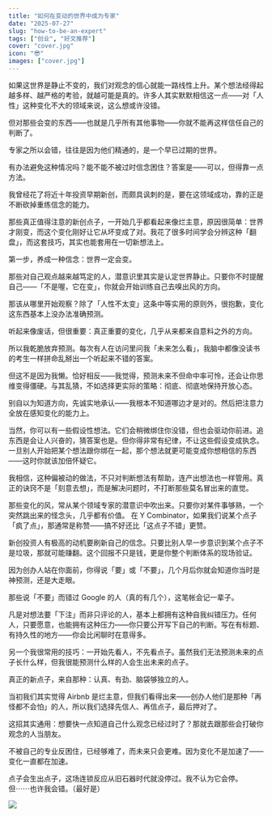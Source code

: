 ```yaml
---
title: "如何在变动的世界中成为专家"
date: "2025-07-27"
slug: "how-to-be-an-expert"
tags: ["创业", "好文推荐"]
cover: "cover.jpg"
icon: "😎"
images: ["cover.jpg"]
---
```

如果这世界是静止不变的，我们对观念的信心就能一路线性上升。某个想法经得起越多样、越严格的考验，就越可能是真的。许多人其实默默相信这一点——对「人性」这种变化不大的领域来说，这么想或许没错。



但对那些会变的东西——也就是几乎所有其他事物——你就不能再这样信任自己的判断了。



专家之所以会错，往往是因为他们精通的，是一个早已过期的世界。



有办法避免这种情况吗？能不能不被过时信念困住？答案是——可以，但得靠一点方法。



我曾经花了将近十年投资早期新创，而颇具讽刺的是，要在这领域成功，靠的正是不断砍掉重练信念的能力。



那些真正值得注意的新创点子，一开始几乎都看起来像烂主意，原因很简单：世界才刚变，而这个变化刚好让它从坏变成了对。我花了很多时间学会分辨这种「翻盘」，而这套技巧，其实也能套用在一切新想法上。



第一步，养成一种信念：世界一定会变。



那些对自己观点越来越笃定的人，潜意识里其实是认定世界静止。只要你不时提醒自己——「不是喔，它在变」，你就会开始训练自己去嗅出风的方向。



那该从哪里开始观察？除了「人性不太变」这条中等实用的原则外，很抱歉，变化这东西基本上没办法准确预测。



听起来像废话，但很重要：真正重要的变化，几乎从来都来自意料之外的方向。



所以我乾脆放弃预测。每次有人在访问里问我「未来怎么看」，我脑中都像没读书的考生一样拼命乱掰出一个听起来不错的答案。



但这不是因为我懒。恰好相反——我觉得，预测未来不但命中率可怜，还会让你思维变得僵硬。与其乱猜，不如选择更实际的策略：彻底、彻底地保持开放心态。



别自以为知道方向，先诚实地承认——我根本不知道哪边才是对的。然后把注意力全放在感知变化的能力上。



当然，你可以有一些假设性想法。它们会稍微绑住你没错，但也会驱动你前进。追东西是会让人兴奋的，猜答案也是。但你得非常有纪律，不让这些假设变成执念。
一旦别人开始把某个想法跟你绑在一起，那个想法就更可能变成你想相信的东西——这时你就该加倍怀疑它。



我相信，这种偏被动的做法，不只对判断想法有帮助，连产出想法也一样管用。真正的诀窍不是「刻意去想」，而是解决问题时，不打断那些莫名冒出来的直觉。



那些变化的风，常从某个领域专家的潜意识中吹出来。只要你对某件事够熟，一个突然跳出来的怪念头，几乎都有价值。
在 Y Combinator，如果我们说某个点子「疯了点」，那通常是称赞——搞不好还比「这点子不错」更赞。



新创投资人有极高的动机要刷新自己的信念。只要比别人早一步意识到某个点子不是垃圾，那就可能赚翻。这个回报不只是钱，更是你整个判断体系的现场验证。



因为创办人站在你面前，你得说「要」或「不要」，几个月后你就会知道你当时是神预测，还是大走眼。



那些说「不要」而错过 Google 的人（真的有几个），这笔帐会记一辈子。



凡是对想法要「下注」而非只评论的人，基本上都拥有这种自我纠错压力。任何人，只要愿意，也能拥有这种压力——你只要公开写下自己的判断。写在有标题、有持久性的地方——你会比闲聊时在意得多。



另一个我很常用的技巧：一开始先看人，不先看点子。虽然我们无法预测未来的点子长什么样，但我很能预测什么样的人会生出未来的点子。



真正的新点子，来自那种：认真、有劲、脑袋够独立的人。



当初我们其实觉得 Airbnb 是烂主意，但我们看得出来——创办人他们是那种「再怪都不会怕」的人，所以我们选择先信人、再信点子，最后押对了。



这招其实通用：想要快一点知道自己什么观念已经过时了？那就去跟那些会打破你观念的人当朋友。



不被自己的专业反困住，已经够难了，而未来只会更难。因为变化不是加速了——变化一直都在加速。



点子会生出点子，这场连锁反应从旧石器时代就没停过。我不认为它会停。
但⋯⋯也许我会错。（最好是）




![](https://prod-files-secure.s3.us-west-2.amazonaws.com/112d0858-5090-4d34-a606-b75eb8d65fd2/46476355-9cf3-4e99-9b7a-3531bc426380/1000202064.png?X-Amz-Algorithm=AWS4-HMAC-SHA256&X-Amz-Content-Sha256=UNSIGNED-PAYLOAD&X-Amz-Credential=ASIAZI2LB4665AR3GE4J%2F20250928%2Fus-west-2%2Fs3%2Faws4_request&X-Amz-Date=20250928T194302Z&X-Amz-Expires=3600&X-Amz-Security-Token=IQoJb3JpZ2luX2VjEDkaCXVzLXdlc3QtMiJIMEYCIQC%2BSHmX9MezkdKUVuHB5DEdjEpB3qckL%2Fx%2FbPnz%2FLuU5AIhAOSR9cCmXh%2BJuY%2FR1c%2F8u6mAtjP2weL5FTO44VVbnpQbKogECML%2F%2F%2F%2F%2F%2F%2F%2F%2F%2FwEQABoMNjM3NDIzMTgzODA1IgxEai17n6pMDyg3LeAq3AMNeS9ubYlsnD5f%2FQwOBDWqE100s8UEZeG2iQy1lnwFH86vHCRF9ue%2BRe2KBQY5tzUmFO3CTj9cN6yaXlW%2FBNviZiFkdFhjdyc3ueZfQoTAU6AWFJYlgtBhb38Ts2cGkirMedqRuCUGF6d6KxeWSfhQWkRYx6r2VSDnpHTFWgE7d5ngzVwV2%2Bq641KDekfjkpzYI62I%2FFa5UggZ66Hyqddvvg%2FEq8k9SCeSdfedxZV4JhjOR7eAsMR89JZDGD5QGJDYeB7AGjf3gTvcIYhq0NuWkHErrxLmD5tCXzHqH5MojJhpvifq5wEZFnpG%2BPG%2BZi8vksXnhsr9DE8K98%2F4PHZNAs5P3OQVdCKfY3X6CVmXJy%2BjDQI1Sn%2FWn00QrLA1cKOsWWXXJe0ZRd6mqMlmR49ECRqbX89Q9BGRzKukE605ZJ2nxlk98rLn%2BL7nL9xIqvleB5OXq7yNYyp5WiEr7XydxnL1FZV60KfroWMbp1biGOG%2BsGBj7u5UN7iBowGC7oOUzF5VctWF8mePeMQcmEayvQeOL%2B8XEAjB%2B54XJRVuRJgQM3rSQkn67%2F7W4Czgu%2FDip%2B%2BH0tPrm12BCQT8sTmE3pcUgy%2FSNkuXcCUitXxX%2Fum4CyWwFNzkd%2F2SeTCP2OXGBjqkAT5iUHScFRXL1JMPjm3dyTOcz8FaUpb6lx%2BB95O%2FHByu05iG93VLgP5cvZ7oIPkQ9u8TXMA6njVmPLHbM%2B8aaJzF9%2BHtlEl2jMk4Od6zuo8nHBjL3UQ7aKwlQZ13V3WFueFWQ7S5LNPYzI3YBti8yzzVkQrpXM180iqSudRTY1Gtdrky2%2FQmX8tTizQA7Sb2S9M%2FQkq5lYOsQK6yuEqQtdzU0CDv&X-Amz-Signature=9d65882dee9ea34754da6bf16780dc2de272d426f8178708f97bef253b181834&X-Amz-SignedHeaders=host&x-amz-checksum-mode=ENABLED&x-id=GetObject)

